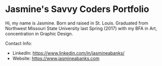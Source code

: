 # Jasmine's Savvy Coders Portfolio 

Hi, my name is Jasmine. Born and raised in St. Louis.
Graduated from Northwest Missouri State University last Spring (2017) with my BFA in Art, concentration in Graphic Design.

Contact Info:
* LinkedIn: https://www.linkedin.com/in/jasmineabanks/
* Website: https://www.jasmineabanks.com
